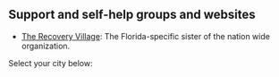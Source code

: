 ## Support and self-help groups and websites
- [The Recovery Village](https://www.floridarehab.com/resources/lgbtq/): The Florida-specific sister of the nation wide organization.

Select your city below:
